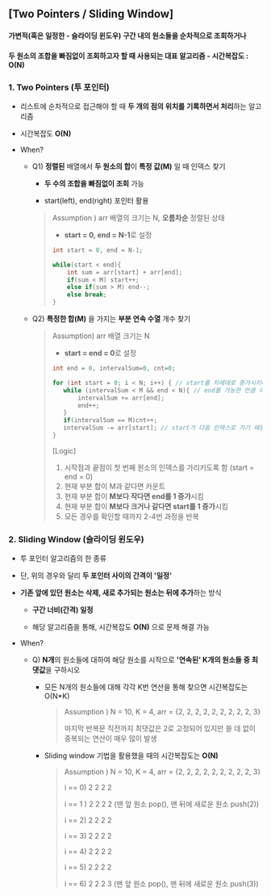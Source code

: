 ## [Two Pointers / Sliding Window]
#### 가변적(혹은 일정한  - 슬라이딩 윈도우) 구간 내의 원소들을 순차적으로 조회하거나
#### 두 원소의 조합을 빠짐없이 조회하고자 할 때 사용되는 대표 알고리즘 - 시간복잡도 : O(N)

### 1. **Two Pointers (투 포인터)**

- 리스트에 순차적으로 접근해야 할 때 **두 개의 점의 위치를 기록하면서 처리**하는 알고리즘
- 시간복잡도 **O(N)**

- When?

  - Q1) **정렬된** 배열에서 **두 원소의 합**이 **특정 값(M)** 일 때 인덱스 찾기

    - **두 수의 조합을 빠짐없이 조회** 가능

    - start(left), end(right) 포인터 활용

    > Assumption ) arr 배열의 크기는 N, **오름차순** 정렬된 상태
    >
    > - **start = 0, end = N-1**로 설정
    >
    > ```java
    > int start = 0, end = N-1;
    > 
    > while(start < end){
    >     int sum = arr[start] + arr[end];
    >     if(sum < M) start++;
    >     else if(sum > M) end--;
    >     else break;
    > }
    > ```

    

  - Q2) **특정한 합(M)** 을 가지는 **부분 연속 수열** 개수 찾기

    >Assumption) arr 배열 크기는 N
    >
    >- **start = end = 0**로 설정
    >
    >```java
    >int end = 0, intervalSum=0, cnt=0;
    >
    >for (int start = 0; i < N; i++) { // start를 차례대로 증가시키며 반복
    >    while (intervalSum < M && end < N){ // end를 가능한 만큼 이동
    >        intervalSum += arr[end];
    >        end++;
    >    }
    >    if(intervalSum == M)cnt++;
    >    intervalSum -= arr[start]; // start가 다음 인덱스로 가기 때문에 뺌
    >}
    >
    >```
    >
    >
    >
    >[Logic]
    >
    >1. 시작점과 끝점이 첫 번째 원소의 인덱스를 가리키도록 함 (start = end = 0)
    >2. 현재 부분 합이 M과 같다면 카운트
    >3. 현재 부분 합이 **M보다 작다면 end를 1 증가**시킴
    >4. 현재 부분 합이 **M보다 크거나 같다면 start를 1 증가**시킴
    >5. 모든 경우를 확인할 때까지 2-4번 과정을 반복

  



### 2. **Sliding Window (슬라이딩 윈도우)**

- 투 포인터 알고리즘의 한 종류

- 단, 위의 경우와 달리 **두 포인터 사이의 간격이 '일정'**

- **기존 앞에 있던 원소는 삭제, 새로 추가되는 원소는 뒤에 추가**하는 방식

  - **구간 너비(간격) 일정**

  - 해당 알고리즘을 통해, 시간복잡도 **O(N)** 으로 문제 해결 가능

- When?

  - Q) **N개**의 원소들에 대하여 해당 원소를 시작으로 **'연속된' K개의 원소들 중 최댓값**을 구하시오

    - 모든 N개의 원소들에 대해 각각 K번 연산을 통해 찾으면 시간복잡도는 O(N*K)

      > Assumption ) N = 10, K = 4, arr = {2, 2, 2, 2, 2, 2, 2, 2, 2, 3}
      >
      > 마지막 반복문 직전까지 최댓값은 2로 고정되어 있지만  쓸 데 없이 중복되는 연산이 매우 많이 발생

    - Sliding window 기법을 활용했을 때의 시간복잡도는 **O(N)**

      >Assumption ) N = 10, K = 4, arr = {2, 2, 2, 2, 2, 2, 2, 2, 2, 3}
      >
      >i == 0)	2 2 2 2
      >
      >i == 1 ) 	  2 2 2 2 						(맨 앞 원소 pop(), 맨 뒤에 새로운 원소 push(2))
      >
      >i == 2)		   2 2 2 2					  
      >
      >i == 3)			   2 2 2 2
      >
      >i == 4)				  2 2 2 2
      >
      >i == 5)					  2 2 2 2
      >
      >i == 6)					     2 2 2 3	      (맨 앞 원소 pop(), 맨 뒤에 새로운 원소 push(3))

